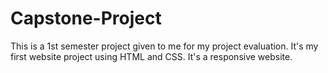 # Capstone-Project
This is a 1st semester project given to me for my project evaluation.
It's my first website project using HTML and CSS.
It's a responsive website. 
